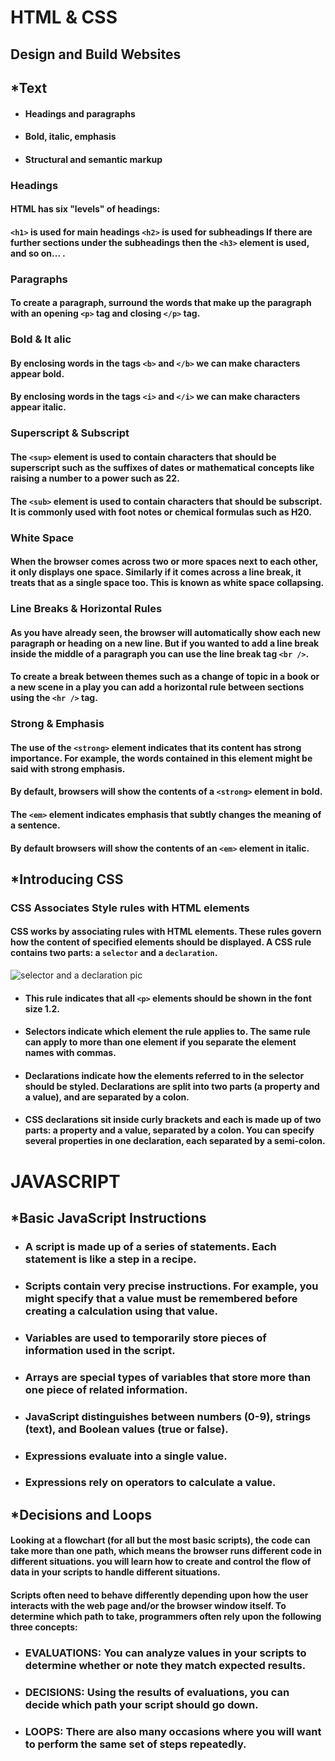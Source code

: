 # HTML & CSS 
## Design and Build Websites

## ***Text**

- #### Headings and paragraphs
- #### Bold, italic, emphasis
- #### Structural and semantic markup

### Headings
#### HTML has six "levels" of headings:
#### `<h1>` is used for main headings `<h2>` is used for subheadings If there are further sections under the subheadings then the `<h3>` element is used, and so on... . 

### Paragraphs 

#### To create a paragraph, surround the words that make up the paragraph with an opening `<p>` tag and closing `</p>` tag.

### Bold & It alic
#### By enclosing words in the tags `<b>` and `</b>` we can make characters appear bold.
#### By enclosing words in the tags `<i>` and `</i>` we can make characters appear italic.

### Superscript & Subscript
#### The `<sup>` element is used to contain characters that should be superscript such as the suffixes of dates or mathematical concepts like raising a number to a power such as 22.
#### The `<sub>` element is used to contain characters that should be subscript. It is commonly used with foot notes or chemical formulas such as H20.

### White Space
#### When the browser comes across two or more spaces next to each other, it only displays one space. Similarly if it comes across a line break, it treats that as a single space too. This is known as **white space collapsing**.

### Line Breaks & Horizontal Rules
#### As you have already seen, the browser will automatically show each new paragraph or heading on a new line. But if you wanted to add a line break inside the middle of a paragraph you can use the line break tag `<br />`.
#### To create a break between themes such as a change of topic in a book or a new scene in a play you can add a horizontal rule between sections using the `<hr />` tag.

### Strong & Emphasis 
#### The use of the `<strong>` element indicates that its content has strong importance. For example, the words contained in this element might be said with strong emphasis.
#### By default, browsers will show the contents of a `<strong>` element in bold.
#### The `<em>` element indicates emphasis that subtly changes the meaning of a sentence.
#### By default browsers will show the contents of an `<em>` element in italic.


## ***Introducing CSS**
### CSS Associates Style rules with HTML elements
#### CSS works by associating rules with HTML elements. These rules govern how the content of specified elements should be displayed. A CSS rule contains two parts: a `selector` and a `declaration`.

![selector and a declaration pic](https://miro.medium.com/max/3840/1*naFDyXh9iGtmvNRhhFY-og.png)

- #### This rule indicates that all `<p>` elements should be shown in the font size 1.2.
- #### Selectors indicate which element the rule applies to. The same rule can apply to more than one element if you separate the element names with commas.
- #### Declarations indicate how the elements referred to in the selector should be styled. Declarations are split into two parts (a property and a value), and are separated by a colon.
- #### CSS declarations sit inside curly brackets and each is made up of two parts: a property and a value, separated by a colon. You can specify several properties in one declaration, each separated by a semi-colon.


# JAVASCRIPT
## ***Basic JavaScript Instructions**
- ### A script is made up of a series of statements. Each statement is like a step in a recipe.
- ### Scripts contain very precise instructions. For example, you might specify that a value must be remembered before creating a calculation using that value.
- ### Variables are used to temporarily store pieces of information used in the script.
- ### Arrays are special types of variables that store more than one piece of related information.
- ### JavaScript distinguishes between numbers (0-9), strings (text), and Boolean values (true or false).
- ### Expressions evaluate into a single value.
- ### Expressions rely on operators to calculate a value.

## ***Decisions and Loops**

#### Looking at a flowchart (for all but the most basic scripts), the code can take more than one path, which means the browser runs different code in different situations. you will learn how to create and control the flow of data in your scripts to handle different situations.

#### Scripts often need to behave differently depending upon how the user interacts with the web page and/or the browser window itself. To determine which path to take, programmers often rely upon the following three concepts:

- ### EVALUATIONS: You can analyze values in your scripts to determine whether or note they match expected results.
- ### DECISIONS: Using the results of evaluations, you can decide which path your script should go down.
- ### LOOPS: There are also many occasions where you will want to perform the same set of steps repeatedly.